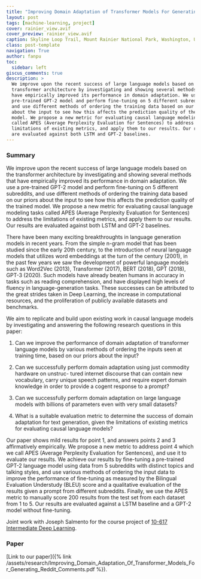 ```yaml
---
title: "Improving Domain Adaptation of Transformer Models For Generating Reddit Comments"
layout: post
tags: [machine-learning, project]
cover: rainier_view.avif
cover_preview: rainier_view.avif
caption: Skyline Loop Trail, Mount Rainier National Park, Washington, USA
class: post-template
navigation: True
author: fanpu
toc:
  sidebar: left
giscus_comments: true
description: >
  We improve upon the recent success of large language models based on the
  transformer architecture by investigating and showing several methods that
  have empirically improved its performance in domain adaptation. We use a
  pre-trained GPT-2 model and perform fine-tuning on 5 different subreddits,
  and use different methods of ordering the training data based on our priors
  about the input to see how this affects the prediction quality of the trained
  model. We propose a new metric for evaluating causal language modeling tasks
  called APES (Average Perplexity Evaluation for Sentences) to address the
  limitations of existing metrics, and apply them to our results. Our results
  are evaluated against both LSTM and GPT-2 baselines.
---
```


### Summary
We improve upon the recent success of large language models based on the
transformer architecture by investigating and showing several methods that
have empirically improved its performance in domain adaptation. We use a
pre-trained GPT-2 model and perform fine-tuning on 5 different subreddits,
and use different methods of ordering the training data based on our priors
about the input to see how this affects the prediction quality of the trained
model. We propose a new metric for evaluating causal language modeling tasks
called APES (Average Perplexity Evaluation for Sentences) to address the
limitations of existing metrics, and apply them to our results. Our results
are evaluated against both LSTM and GPT-2 baselines.

There have been many exciting breakthroughts in language generation models in
recent years. From the simple n-gram model that has been studied since the
early 20th century, to the introduction of neural language models that utilizes
word embeddings at the turn of the century (2001), in the past few years we saw
the development of powerful language models such as Word2Vec (2013),
Transformer (2017), BERT (2018), GPT (2018), GPT-3 (2020). Such models have
already beaten humans in accuracy in tasks such as reading comprehension, and
have displayed high levels of fluency in language-generation tasks. These
successes can be attributed to the great strides taken in Deep Learning, the
increase in computational resources, and the proliferation of publicly
available datasets and benchmarks.

We aim to replicate and build upon existing work in causal language models by
investigating and answering the following research questions in this paper:

1. Can we improve the performance of domain adaptation of transformer language
   models by various methods of ordering the inputs seen at training time,
   based on our priors about the input?

2. Can we successfully perform domain adaptation using just commodity hardware
   on unstruc- tured internet discourse that can contain new vocabulary, carry
   unique speech patterns, and require expert domain knowledge in order to
   provide a cogent response to a prompt?

3. Can we successfully perform domain adaptation on large language models with
   billions of parameters even with very small datasets?

4. What is a suitable evaluation metric to determine the success of domain
   adaptation for text generation, given the limitations of existing metrics
   for evaluating causal language models?
     
Our paper shows mild results for point 1, and answers points 2 and 3
affirmatively empirically. We propose a new metric to address point 4 which we
call APES (Average Perplexity Evaluation for Sentences), and use it to evaluate
our results. We achieve our results by fine-tuning a pre-trained GPT-2 language
model using data from 5 subreddits with distinct topics and talking styles, and
use various methods of ordering the input data to improve the performance of
fine-tuning as measured by the Bilingual Evaluation Understudy (BLEU) score and
a qualitative evaluation of the results given a prompt from different
subreddits. Finally, we use the APES metric to manually score 200 results from
the test set from each dataset from 1 to 5. Our results are evaluated against a
LSTM baseline and a GPT-2 model without fine-tuning.

Joint work with Joseph Salmento
for the course project of 
[10-617 Intermediate Deep Learning](https://rsalakhucmu.github.io/10417-22/).

### Paper

[Link to our paper]({% link /assets/research/Improving_Domain_Adaptation_Of_Transformer_Models_For_Generating_Reddit_Comments.pdf %}).